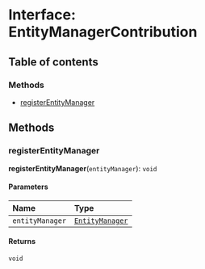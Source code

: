 # Interface: EntityManagerContribution

## Table of contents

### Methods

* [registerEntityManager](/en/auto-docs/fixed-layout-editor/interfaces/EntityManagerContribution.md#registerentitymanager)

## Methods

### registerEntityManager

**registerEntityManager**(`entityManager`): `void`

#### Parameters

| Name | Type |
| :------ | :------ |
| `entityManager` | [`EntityManager`](/en/auto-docs/fixed-layout-editor/classes/EntityManager.md) |

#### Returns

`void`
